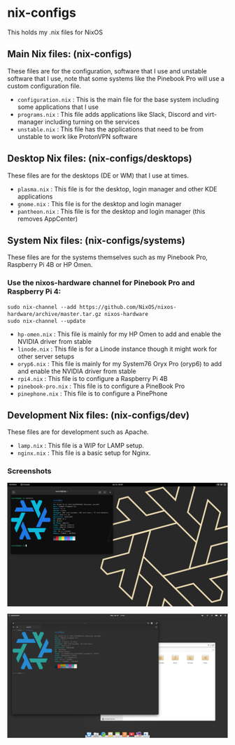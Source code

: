 # nix-configs

This holds my .nix files for NixOS

## Main Nix files: (nix-configs)

These files are for the configuration, software that I use and unstable software that I use, note that some systems like the Pinebook Pro will use a custom configuration file.

- `configuration.nix` : This is the main file for the base system including some applications that I use
- `programs.nix` : This file adds applications like Slack, Discord and virt-manager including turning on the services
- `unstable.nix` : This file has the applications that need to be from unstable to work like ProtonVPN software

## Desktop Nix files: (nix-configs/desktops)

These files are for the desktops (DE or WM) that I use at times.

- `plasma.nix` : This file is for the desktop, login manager and other KDE applications
- `gnome.nix` : This file is for the desktop and login manager
- `pantheon.nix` : This file is for the desktop and login manager (this removes AppCenter)

## System Nix files: (nix-configs/systems)

These files are for the systems themselves such as my Pinebook Pro, Raspberry Pi 4B or HP Omen.

### Use the nixos-hardware channel for Pinebook Pro and Raspberry Pi 4:

```
sudo nix-channel --add https://github.com/NixOS/nixos-hardware/archive/master.tar.gz nixos-hardware
sudo nix-channel --update
```

- `hp-omen.nix` : This file is mainly for my HP Omen to add and enable the NVIDIA driver from stable
- `linode.nix` : This file is for a Linode instance though it might work for other server setups
- `oryp6.nix` : This file is mainly for my System76 Oryx Pro (oryp6) to add and enable the NVIDIA driver from stable
- `rpi4.nix` : This file is to configure a Raspberry Pi 4B
- `pinebook-pro.nix` : This file is to configure a PineBook Pro
- `pinephone.nix` : This file is to configure a PinePhone

## Development Nix files: (nix-configs/dev)

These files are for development such as Apache.

- `lamp.nix` : This file is a WIP for LAMP setup. 
- `nginx.nix` : This file is a basic setup for Nginx.

### Screenshots

![GNOME Installation](Screenshots/nixos-gnome.png)

![Pantheon Installation](Screenshots/nixos-pantheon.png)
